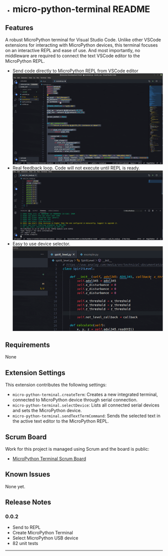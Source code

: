 * # micro-python-terminal README


## Features

A robust MicroPython terminal for Visual Studio Code.  Unlike other VSCode extensions for interacting with MicroPython devices, this terminal focuses on an interactive REPL and ease of use.  And most importantly, no middleware are required to connect the text VSCode editor to the MicroPython REPL.

* Send code directly to MicroPython REPL from VSCode editor
![send-code-to-micro-repl](examples/micro-python-terminal-example.gif)
* Real feedback loop.  Code will not execute until REPL is ready.
![wait-until-micro-python-repl-is-ready](examples/micro-python-terminal-feedback-loop.gif)
* Easy to use device selector.
![micro-python-device-selector](examples/micro-python-terminal-device-selector.gif)
## Requirements

None

## Extension Settings

This extension contributes the following settings:

* `micro-python-terminal.createTerm`: Creates a new integrated terminal, connected to MicroPython device through serial connection.
* `micro-python-terminal.selectDevice`: Lists all connected serial devices and sets the MicroPython device.
* `micro-python-terminal.sendTextTermCommand`: Sends the selected text in the active text editor to the MicroPython REPL.

## Scrum Board
Work for this project is managed using Scrum and the board is public:

* [MicroPython Terminal Scrum Board](https://trello.com/b/pUhIt08d/micropython-terminal)

## Known Issues

None yet.
## Release Notes

### 0.0.2
* Send to REPL
* Create MicroPython Terminal
* Select MicroPython USB device
* 82 unit tests


-----------------------------------------------------------------------------------------------------------